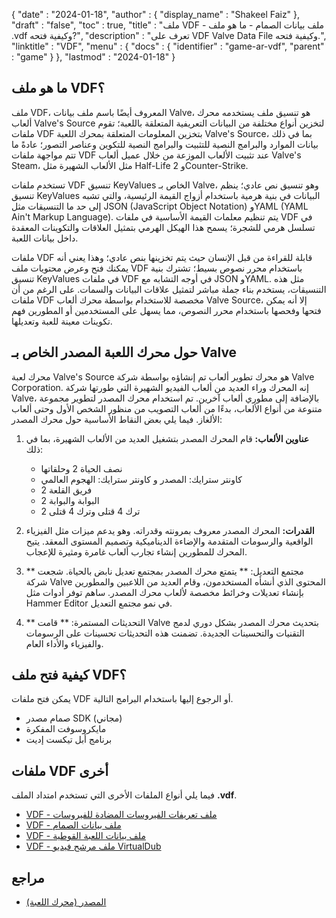 {
  "date" : "2024-01-18",
  "author" : {
    "display_name" : "Shakeel Faiz"
  },
  "draft" : "false",
  "toc" : true,
  "title" : "ملف VDF - ملف بيانات الصمام - ما هو ملف .vdf وكيفية فتحه?",
  "description" : "تعرف على VDF Valve Data File وكيفية فتحه.",
  "linktitle" : "VDF",
  "menu" : {
    "docs" : {
      "identifier" : "game-ar-vdf",
      "parent" : "game"
    }
  },
  "lastmod" : "2024-01-18"
}

## ما هو ملف VDF؟

ملف VDF، المعروف أيضًا باسم ملف بيانات Valve، هو تنسيق ملف يستخدمه محرك ألعاب Valve's Source لتخزين أنواع مختلفة من البيانات التعريفية المتعلقة باللعبة؛ تقوم ملفات VDF بتخزين المعلومات المتعلقة بمحرك اللعبة Valve's Source، بما في ذلك بيانات الموارد والبرامج النصية للتثبيت والبرامج النصية للتكوين وعناصر التصور؛ عادةً ما تتم مواجهة ملفات VDF عند تثبيت الألعاب الموزعة من خلال عميل ألعاب Valve's Steam، مثل الألعاب الشهيرة مثل Half-Life 2 وCounter-Strike.

تستخدم ملفات VDF تنسيق KeyValues الخاص بـ Valve، وهو تنسيق نص عادي؛ ينظم تنسيق KeyValues البيانات في بنية هرمية باستخدام أزواج القيمة الرئيسية، والتي تشبه إلى حد ما التنسيقات مثل JSON (JavaScript Object Notation) وYAML (YAML Ain't Markup Language). يتم تنظيم معلمات القيمة الأساسية في ملفات VDF في تسلسل هرمي للشجرة؛ يسمح هذا الهيكل الهرمي بتمثيل العلاقات والتكوينات المعقدة داخل بيانات اللعبة.

ملفات VDF قابلة للقراءة من قبل الإنسان حيث يتم تخزينها بنص عادي؛ وهذا يعني أنه يمكنك فتح وعرض محتويات ملف VDF باستخدام محرر نصوص بسيط؛ تشترك بنية تنسيق KeyValues في ملفات VDF في أوجه التشابه مع JSON وYAML. مثل هذه التنسيقات، يستخدم بناء جملة مباشر لتمثيل علاقات البيانات والسمات. على الرغم من أن ملفات VDF مخصصة للاستخدام بواسطة محرك ألعاب Valve Source، إلا أنه يمكن فتحها وفحصها باستخدام محرر النصوص، مما يسهل على المستخدمين أو المطورين فهم تكوينات معينة للعبة وتعديلها.

## حول محرك اللعبة المصدر الخاص بـ Valve

محرك لعبة Valve's Source هو محرك تطوير ألعاب تم إنشاؤه بواسطة شركة Valve Corporation. إنه المحرك وراء العديد من ألعاب الفيديو الشهيرة التي طورتها شركة Valve، بالإضافة إلى مطوري ألعاب آخرين. تم استخدام محرك المصدر لتطوير مجموعة متنوعة من أنواع الألعاب، بدءًا من ألعاب التصويب من منظور الشخص الأول وحتى ألعاب الألغاز. فيما يلي بعض النقاط الأساسية حول محرك المصدر:

1. **عناوين الألعاب:** قام المحرك المصدر بتشغيل العديد من الألعاب الشهيرة، بما في ذلك:

     - نصف الحياة 2 وحلقاتها
     - كاونتر سترايك: المصدر و كاونتر سترايك: الهجوم العالمي
     -   فريق القلعة 2
     - البوابة والبوابة 2
     - ترك 4 قتلى وترك 4 قتلى 2
2. **القدرات:** المحرك المصدر معروف بمرونته وقدراته. وهو يدعم ميزات مثل الفيزياء الواقعية والرسومات المتقدمة والإضاءة الديناميكية وتصميم المستوى المعقد. يتيح المحرك للمطورين إنشاء تجارب ألعاب غامرة ومثيرة للإعجاب.

3. ** مجتمع التعديل: ** يتمتع محرك المصدر بمجتمع تعديل نابض بالحياة. شجعت شركة Valve المحتوى الذي أنشأه المستخدمون، وقام العديد من اللاعبين والمطورين بإنشاء تعديلات وخرائط مخصصة لألعاب محرك المصدر. ساهم توفر أدوات مثل Hammer Editor في نمو مجتمع التعديل.

4. ** التحديثات المستمرة: ** قامت Valve بتحديث محرك المصدر بشكل دوري لدمج التقنيات والتحسينات الجديدة. تضمنت هذه التحديثات تحسينات على الرسومات والفيزياء والأداء العام.

## كيفية فتح ملف VDF؟

يمكن فتح ملفات VDF أو الرجوع إليها باستخدام البرامج التالية.

- صمام مصدر SDK (مجاني)
- مايكروسوفت المفكرة
- برنامج أبل تيكست إديت

## ملفات VDF أخرى

فيما يلي أنواع الملفات الأخرى التي تستخدم امتداد الملف **.vdf**.

- [VDF - ملف تعريفات الفيروسات المضادة للفيروسات](/data/vdf/)
- [VDF - ملف بيانات الصمام](/game/vdf/)
- [VDF - ملف بيانات اللعبة القوطية](/game/vdf-gothic/)
- [VDF - ملف مرشح فيديو VirtualDub](/plugin/vdf/)

## مراجع
* [المصدر (محرك اللعبة)](https://en.wikipedia.org/wiki/Source_(game_engine))
